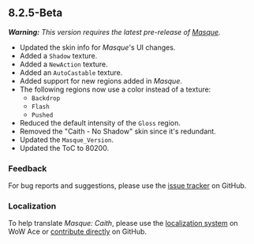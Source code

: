 ## 8.2.5-Beta

_**Warning:** This version requires the latest pre-release of [Masque](https://github.com/StormFX/Masque/releases)._

- Updated the skin info for _Masque_'s UI changes.
- Added a `Shadow` texture.
- Added a `NewAction` texture.
- Added an `AutoCastable` texture.
- Added support for new regions added in _Masque_.
- The following regions now use a color instead of a texture:
  - `Backdrop`
  - `Flash`
  - `Pushed`
- Reduced the default intensity of the `Gloss` region.
- Removed the "Caith - No Shadow" skin since it's redundant.
- Updated the `Masque_Version`.
- Updated the ToC to 80200.

### Feedback

For bug reports and suggestions, please use the [issue tracker](https://github.com/StormFX/Masque_Caith/issues "Report an Issue") on GitHub.

### Localization

To help translate _Masque: Caith_, please use the [localization system](https://www.wowace.com/projects/masque-caith/localization "Translate on WoW Ace") on WoW Ace or [contribute directly](https://github.com/StormFX/Masque_Caith "Translate on GitHub") on GitHub.
